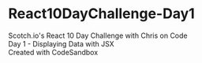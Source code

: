 # React10DayChallenge-Day1
Scotch.io's React 10 Day Challenge with Chris on Code<br>
Day 1 - Displaying Data with JSX<br>
Created with CodeSandbox
